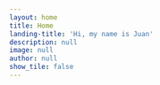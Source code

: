 ```yaml
---
layout: home
title: Home
landing-title: 'Hi, my name is Juan'
description: null
image: null
author: null
show_tile: false
---
```


